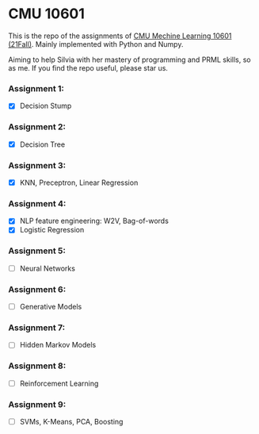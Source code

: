 # CMU 10601

This is the repo of the assignments of [CMU Mechine Learning 10601 (21Fall)](http://www.cs.cmu.edu/~mgormley/courses/10601/). Mainly implemented with Python and Numpy.  

Aiming to help Silvia with her mastery of programming and PRML skills, so as me. If you find the repo useful, please star us.  


### Assignment 1:
- [x] Decision Stump

### Assignment 2:
- [x] Decision Tree

### Assignment 3:
- [x] KNN, Preceptron, Linear Regression

### Assignment 4:
- [x] NLP feature engineering: W2V, Bag-of-words
- [X] Logistic Regression

### Assignment 5: 
- [ ] Neural Networks

### Assignment 6: 
- [ ] Generative Models

### Assignment 7: 
- [ ] Hidden Markov Models

### Assignment 8:
- [ ] Reinforcement Learning

### Assignment 9:
- [ ] SVMs, K-Means, PCA, Boosting